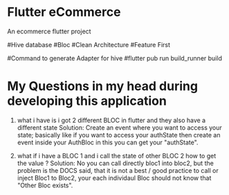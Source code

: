 # Flutter eCommerce

An ecommerce flutter project

#Hive database
#Bloc
#Clean Architecture
#Feature First

#Command to generate Adapter for hive
#flutter pub run build_runner build

# My Questions in my head during developing this application

1) what i have is i got 2 different BLOC in flutter and they also have a different state
  Solution: Create an event where you want to access your state; basically like if you want to access your authState then create an event inside your AuthBloc in this you can get your "authState".

3) what if i have a BLOC 1 and i call the state of other BLOC 2 how to get the value ?
  Solution: No you can call directly bloc1 into bloc2, but the problem is the DOCS said, that it is not a best / good practice to call or inject Bloc1 to Bloc2, your each individaul Bloc should not know that "Other Bloc exists".
